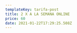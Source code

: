 ```yaml
---
templateKey: tarifa-post
title: 2 X A LA SEMANA ONLINE
price: 60
date: 2021-01-22T17:29:25.508Z
---
```

